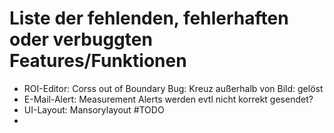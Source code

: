 # Liste der fehlenden, fehlerhaften oder verbuggten Features/Funktionen

- ROI-Editor: Corss out of Boundary Bug: Kreuz außerhalb von Bild: gelöst
- E-Mail-Alert: Measurement Alerts werden evtl nicht korrekt gesendet?
- UI-Layout: Mansorylayout #TODO
- 